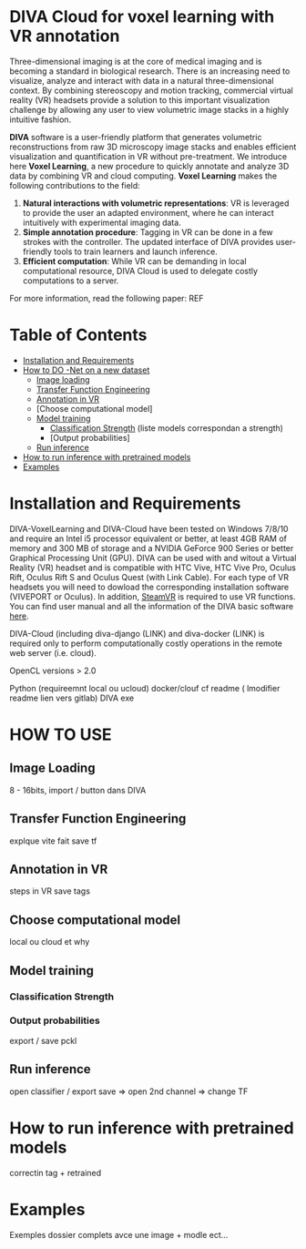 # DIVA Cloud for voxel learning with VR annotation

Three-dimensional imaging is at the core of medical imaging and is becoming a standard in biological research. There is an increasing need to visualize, analyze and interact with data in a natural three-dimensional context. By combining stereoscopy and motion tracking, commercial virtual reality (VR) headsets provide a solution to this important visualization challenge by allowing any user to view volumetric image stacks in a highly intuitive fashion.

**DIVA** software is a user-friendly platform that generates volumetric reconstructions from raw 3D microscopy image stacks and enables efficient visualization and quantification in VR without pre-treatment. We introduce here **Voxel Learning**, a new procedure to quickly annotate and analyze 3D data by combining VR and cloud computing.
**Voxel Learning** makes the following contributions to the field:
1. **Natural interactions with volumetric representations**: VR is leveraged to provide the user an adapted environment, where he can interact intuitively with experimental imaging data.
2. **Simple annotation procedure**: Tagging in VR can be done in a few strokes with the controller. The updated interface of DIVA provides user-friendly tools to train learners and launch inference.
3. **Efficient computation**: While VR can be demanding in local computational resource, DIVA Cloud is used to delegate costly computations to a server.

For more information, read the following paper: REF


# Table of Contents
- [Installation and Requirements](#installation-and-requirements)
- [How to DO -Net on a new dataset](#how-to-run-nnu-net-on-a-new-dataset)
  * [Image loading](#image-loading)
  * [Transfer Function Engineering](#transfer-function-engineerin)
  * [Annotation in VR](#annotation-in-vr)
  * [Choose computational model]
  * [Model training](#model-training)
    - [Classification Strength](#2d-u-net) (liste models correspondan a strength)
    - [Output probabilities] 
  * [Run inference](#run-inference)
- [How to run inference with pretrained models](#how-to-run-inference-with-pretrained-models)
- [Examples](#examples)


# Installation and Requirements
DIVA-VoxelLearning and DIVA-Cloud have been tested on Windows 7/8/10 and require an Intel i5 processor equivalent or better, at least 4GB RAM of memory and 300 MB of storage and a NVIDIA GeForce 900 Series or better Graphical Processing Unit (GPU). DIVA can be used with and witout a Virtual Reality (VR) headset and is compatible with HTC Vive, HTC Vive Pro, Oculus Rift, Oculus Rift S and Oculus Quest (with Link Cable). For each type of VR headsets you will need to dowload the corresponding installation software (VIVEPORT or Oculus). In addition, [SteamVR](https://www.steamvr.com/fr/) is required to use VR functions. You can find user manual and all the information of the DIVA basic software [here](https://diva.pasteur.fr/). 


DIVA-Cloud (including diva-django (LINK) and diva-docker (LINK) is required only to perform computationally costly operations in the remote web server (i.e. cloud). 

 OpenCL versions > 2.0

Python (requireemnt local ou ucloud)
docker/clouf cf readme ( lmodifier readme lien vers gitlab)
DIVA exe


# HOW TO USE

## Image Loading 
8 - 16bits, import / button dans DIVA

## Transfer Function Engineering

explque vite fait 
save tf

## Annotation in VR
steps in VR 
save tags

## Choose computational model
local ou cloud
 et why 
 
## Model training

### Classification Strength
### Output probabilities
  export / save pckl
  
## Run inference
open classifier / 
export save => open 2nd channel => change TF

# How to run inference with pretrained models
correctin tag + retrained

# Examples 
Exemples dossier complets avce une image + modle ect...
